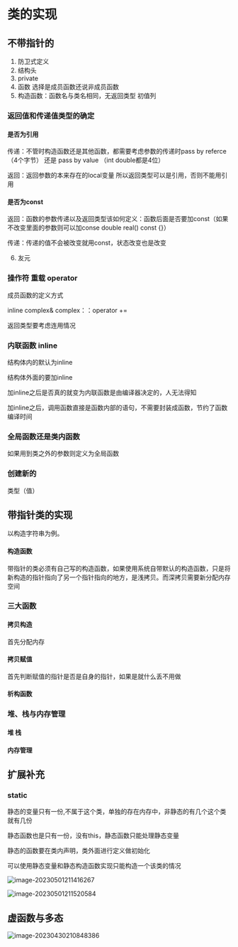 # 类的实现

## 不带指针的

1. 防卫式定义
2. 结构头
3. private
4. 函数 选择是成员函数还说非成员函数
5. 构造函数：函数名与类名相同，无返回类型 初值列

### 返回值和传递值类型的确定

#### 是否为引用

传递：不管时构造函数还是其他函数，都需要考虑参数的传递时pass by referce（4个字节） 还是 pass by value （int double都是4位）

返回：返回参数的本来存在的local变量 所以返回类型可以是引用，否则不能用引用

#### 是否为const

返回：函数的参数传递以及返回类型该如何定义：函数后面是否要加const（如果不改变里面的参数则可以加conse  double real() const {}）

传递：传递的值不会被改变就用const，状态改变也是改变

6.  友元

### 操作符 重载 operator

成员函数的定义方式

inline complex& complex：：operator += 

返回类型要考虑连用情况

### 内联函数 inline

结构体内的默认为inline

结构体外面的要加inline

加inline之后是否真的就变为内联函数是由编译器决定的，人无法得知

加inline之后，调用函数直接是函数内部的语句，不需要封装成函数，节约了函数编译时间

### 	全局函数还是类内函数

如果用到类之外的参数则定义为全局函数

### 创建新的

类型（值）

## 带指针类的实现

以构造字符串为例。

#### 构造函数

带指针的类必须有自己写的构造函数，如果使用系统自带默认的构造函数，只是将新构造的指针指向了另一个指针指向的地方，是浅拷贝。而深拷贝需要新分配内存空间

### 三大函数

#### 拷贝构造

首先分配内存

#### 拷贝赋值

首先判断赋值的指针是否是自身的指针，如果是就什么丢不用做

#### 析构函数

### 堆、栈与内存管理

#### 堆 栈

#### 内存管理



## 扩展补充

### static

静态的变量只有一份,不属于这个类，单独的存在内存中，非静态的有几个这个类就有几份

静态函数也是只有一份，没有this，静态函数只能处理静态变量

静态的函数要在类内声明，类外面进行定义做初始化  

可以使用静态变量和静态构造函数实现只能构造一个该类的情况

![image-20230501211416267]()

![image-20230501211520584](https://cdn.jsdelivr.net/gh/yunyunM/blogImage@main/image-20230501211520584.png)



## 虚函数与多态

![image-20230430210848386](https://cdn.jsdelivr.net/gh/yunyunM/blogImage@main/image-20230430210848386.png)